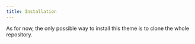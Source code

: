 ```yaml
---
title: Installation
---
```



As for now, the only possible way to install this theme
is to clone the whole repository.